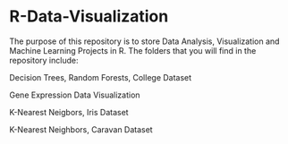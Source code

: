 # R-Data-Visualization

The purpose of this repository is to store Data Analysis, Visualization and Machine Learning Projects in R. The folders that you will find in the repository include:<br>

Decision Trees, Random Forests, College Dataset <br>

Gene Expression Data Visualization<br>

K-Nearest Neigbors, Iris Dataset<br>

K-Nearest Neighbors, Caravan Dataset<br>
